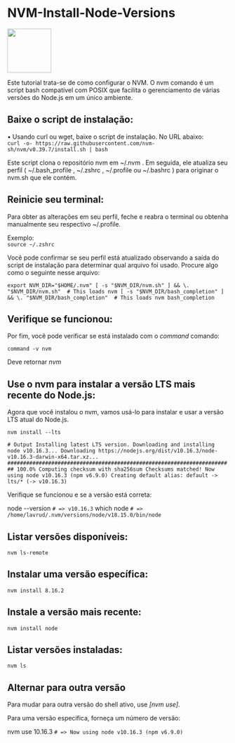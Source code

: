 # NVM-Install-Node-Versions

<img height="100em" src="https://raw.githubusercontent.com/nvm-sh/logos/bf1f9618e83e5098024b18c73ada1b0f542db5f8/nvm-logo-tag-white.svg" />

Este tutorial trata-se de como configurar o NVM. O nvm comando é um script bash compatível com POSIX que facilita o gerenciamento de várias versões do Node.js em um único ambiente.

## Baixe o script de instalação:

• Usando curl ou wget, baixe o script de instalação. No URL abaixo:<br>
`curl -o- https://raw.githubusercontent.com/nvm-sh/nvm/v0.39.7/install.sh | bash`

Este script clona o repositório nvm em ~/.nvm . Em seguida, ele atualiza seu perfil ( ~/.bash_profile , ~/.zshrc , ~/.profile ou ~/.bashrc ) para originar o nvm.sh que ele contém.<br>

## Reinicie seu terminal:

Para obter as alterações em seu perfil, feche e reabra o terminal ou obtenha manualmente seu respectivo ~/.profile.<br>

Exemplo:<br>
`source ~/.zshrc`

Você pode confirmar se seu perfil está atualizado observando a saída do script de instalação para determinar qual arquivo foi usado. Procure algo como o seguinte nesse arquivo:<br>

``export NVM_DIR="$HOME/.nvm"
  [ -s "$NVM_DIR/nvm.sh" ] && \. "$NVM_DIR/nvm.sh"  # This loads nvm
  [ -s "$NVM_DIR/bash_completion" ] && \. "$NVM_DIR/bash_completion"  # This loads nvm bash_completion``

## Verifique se funcionou:

Por fim, você pode verificar se está instalado com o _command_ comando:<br>

`command -v nvm`

Deve retornar _nvm_

## Use o nvm para instalar a versão LTS mais recente do Node.js:

Agora que você instalou o nvm, vamos usá-lo para instalar e usar a versão LTS atual do Node.js.

`nvm install --lts`<br>

``# Output
Installing latest LTS version.
Downloading and installing node v10.16.3...
Downloading https://nodejs.org/dist/v10.16.3/node-v10.16.3-darwin-x64.tar.xz...
######################################################################## 100.0%
Computing checksum with sha256sum
Checksums matched!
Now using node v10.16.3 (npm v6.9.0)
Creating default alias: default -> lts/* (-> v10.16.3)``

Verifique se funcionou e se a versão está correta: <br>

node --version
`# => v10.16.3`
which node
`# => /home/lavrud/.nvm/versions/node/v18.15.0/bin/node`

## Listar versões disponíveis:

`nvm ls-remote`<br>

## Instalar uma versão específica:

`nvm install 8.16.2`

## Instale a versão mais recente:

`nvm install node`

## Listar versões instaladas:

`nvm ls`

## Alternar para outra versão

Para mudar para outra versão do shell ativo, use _[nvm use]_.

Para uma versão específica, forneça um número de versão:

nvm use 10.16.3
`# => Now using node v10.16.3 (npm v6.9.0)`
